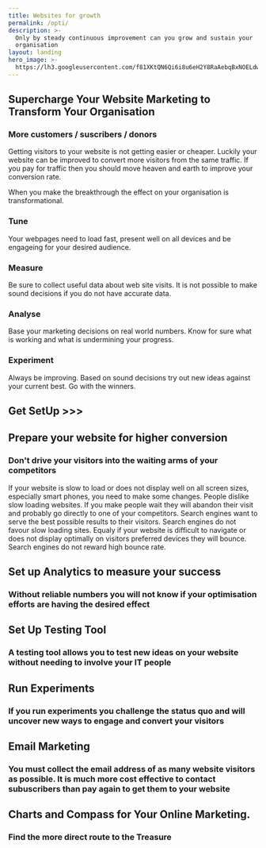 ```yaml
---
title: Websites for growth
permalink: /opti/
description: >-
  Only by steady continuous improvement can you grow and sustain your
  organisation
layout: landing
hero_image: >-
  https://lh3.googleusercontent.com/f81XKtQN6Qi6i8u6eH2Y8RaAebqBxNOELdwRmq1B7LWbT4SNnGPUXtKJDP-Ktrk7ORoUCon6zpIMThfYLz0=w1200-h500-c-rj-e30#.jpg
---
```


<div class="w3-row w3-red w3-colored-background">
   <div class="w3-col l9 page-header">
    <h2>Supercharge Your Website Marketing to Transform Your Organisation</h2>
    <h3>More customers / suscribers / donors </h3>
    <p>
    Getting visitors to your website is not getting easier or cheaper. Luckily your website can be improved to convert more visitors from the same traffic. If you pay for traffic then you should move heaven and earth to improve your conversion rate.</p>
    <p>When you make the breakthrough the effect on your organisation is transformational.</p>
  </div>
</div>
<div class="w3-row">
   <div class="w3-col l12 strands" >
    <div class="w3-col l3"><h3>Tune</h3> Your webpages need to load fast, present well on all devices and be engageing for your desired audience.</div>
    <div class="w3-col l3"><h3>Measure</h3> Be sure to collect useful data about web site visits. It is not possible to make sound decisions if you do not have accurate data.</div>
    <div class="w3-col l3"><h3>Analyse</h3> Base your marketing decisions on real world numbers. Know for sure what is working and what is undermining your progress. </div>
    <div class="w3-col l3"><h3>Experiment</h3> Always be improving. Based on sound decisions try out new ideas against your current best. Go with the winners.</div>
  </div>
</div>
<div class="w3-row w3-red w3-colored-background w3-display-container">
   <div class="w3-col l12">
        <h2 class="buttony w3-display-middle">Get SetUp &gt;&gt;&gt;</h2>
  </div>
  </div>
<div class="w3-row">
   <div class="w3-col w3-right l9">
    <h2>Prepare your website for higher conversion</h2>
    <h3>Don't drive your visitors into the waiting arms of your competitors</h3>
    <p>If your website is slow to load or does not display well on all screen sizes, especially smart phones,  you need to make some changes. People dislike slow loading websites. If you make people wait they will abandon their visit and probably go directly to one of your competitors. Search engines want to serve the best possible results to their visitors. Search engines do not favour slow loading sites. Equaly if your website is difficult to navigate or does not display optimally on visitors preferred devices they will bounce. Search engines do not reward high bounce rate.</p> 
  </div>
</div>

<div class="w3-row analytics w3-colored-background">
   <div class="w3-col l9">
    <h2>Set up Analytics to measure your success</h2>
    <h3>Without reliable numbers you will not know if your optimisation efforts are having the desired effect</h3>
  </div>
</div>
<div class="w3-row">
   <div class="w3-col w3-right l9">
    <h2>Set Up Testing Tool</h2>
    <h3>A testing tool allows you to test new ideas on your website without needing to involve your IT people</h3>
  </div>
</div>
<div class="w3-row experiments w3-colored-background">
   <div class="w3-col l9">
    <h2>Run Experiments</h2>
    <h3>If you run experiments you challenge the status quo and will uncover new ways to engage and convert your visitors</h3>
  </div>
</div>
<div class="w3-row">
   <div class="w3-col w3-right l9">
    <h2>Email Marketing</h2>
    <h3>You must collect the email address of as many website visitors as possible. It is much more cost effective to contact subuscribers than pay again to get them to your website</h3>
  </div>
</div>
<!-- <div class="w3-row w3-red w3-colored-background">
   <div class="w3-col l12 w3-center">
        <h2 class="buttony">Get SetUp >>></h2>
  </div>
  </div> -->
<div class="w3-row charts w3-colored-background">
   <div class="w3-col l9">
    <h2>Charts and Compass for Your Online Marketing.</h2>
    <h3>Find the more direct route to the Treasure</h3>
  </div>
</div>